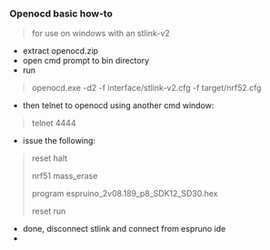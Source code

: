 
### Openocd basic how-to
> for use on windows with an stlink-v2

- extract openocd.zip 
- open cmd prompt to bin directory
- run 
> openocd.exe -d2 -f interface/stlink-v2.cfg  -f target/nrf52.cfg 
- then telnet to openocd using another cmd window:
> telnet 4444
- issue the following:
> reset halt
> 
> nrf51 mass_erase
> 
> program espruino_2v08.189_p8_SDK12_SD30.hex
> 
> reset run
> 


- done, disconnect stlink and connect from espruno ide
- 
